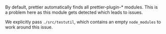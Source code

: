 By default, prettier automatically finds all prettier-plugin-* modules. This is a problem here as this module gets
detected which leads to issues.

We explicitly pass `./src/testutil`, which contains an empty `node_modules` to work around this issue.